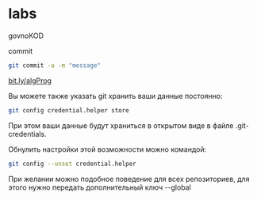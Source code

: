 # labs
govnoKOD

commit

```bash
git commit -a -m "message"
```
[bit.ly/algProg](http://bit.ly/algProg)

Вы можете также указать git хранить ваши данные постоянно:

```bash
git config credential.helper store
```

При этом ваши данные будут храниться в открытом виде в файле .git-credentials.

Обнулить настройки этой возможности можно командой:

```bash
git config --unset credential.helper
```

При желании можно подобное поведение для всех репозиториев, для этого нужно передать дополнительный ключ --global
